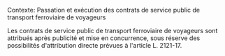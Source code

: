 Contexte: Passation et exécution des contrats de service public de transport ferroviaire de voyageurs

Les contrats de service public de transport ferroviaire de voyageurs sont attribués après publicité et mise en concurrence, sous réserve des possibilités d'attribution directe prévues à l'article L. 2121-17.